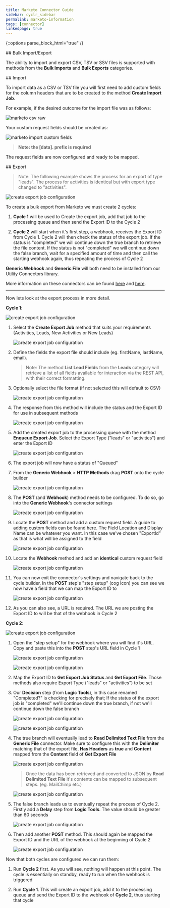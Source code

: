 ```yaml
---
title: Marketo Connector Guide
sidebar: cyclr_sidebar
permalink: marketo-information
tags: [connector]
linkedpage: true
---
```

{::options parse_block_html="true" /}

<section class="card">
## Bulk Import/Export

The ability to import and export CSV, TSV or SSV files is supported with methods from the **Bulk Imports** and **Bulk Exports** categories.

</section>
<section class="card">
## Import

To import data as a CSV or TSV file you will first need to add custom fields for the column headers that are to be created to the method **Create Import Job**.

For example, if the desired outcome for the import file was as follows:

![marketo csv raw](./images/marketo_import_3.png)

Your custom request fields should be created as:

![marketo import custom fields](./images/marketo_import_custom_fields.png)

> **Note: the [data]. prefix is required**

The request fields are now configured and ready to be mapped.

</section>
<section class="card">
## Export

> Note: The following example shows the process for an export of type "leads". The process for activities is identical but with export type changed to "activities".

![create export job configuration](./images/marketo_export_19.png)

To create a bulk export from Marketo we must create 2 cycles:

1. **Cycle 1** will be used to Create the export job, add that job to the processing queue and then send the Export ID to the Cycle 2

2. **Cycle 2** will start when it's first step, a webhook, receives the Export ID from Cycle 1. Cycle 2 will then check the status of the export job. If the status is "completed" we will continue down the true branch to retrieve the file content. If the status is not "completed" we will continue down the false branch, wait for a specified amount of time and then call the starting webhook again, thus repeating the process of Cycle 2

**Generic Webhook** and **Generic File** will both need to be installed from our Utility Connectors library.

More information on these connectors can be found [here](https://docs.cyclr.com/generic-webhook) and [here](https://docs.cyclr.com/generic-file).

---

Now lets look at the export process in more detail.

**Cycle 1**:

![create export job configuration](./images/marketo_export_11.png)

1. Select the **Create Export Job** method that suits your requirements (Activities, Leads, New Activities or New Leads)

   ![create export job configuration](./images/marketo_export_1.png)

2. Define the fields the export file should include (eg. firstName, lastName, email).

   > Note: The method **List Lead Fields** from the **Leads** category will retrieve a list of all fields available for interaction via the REST API, with their correct formatting.

3. Optionally select the file format (if not selected this will default to CSV)

   ![create export job configuration](./images/marketo_export_2.png)

4. The response from this method will include the status and the Export ID for use in subsequent methods

   ![create export job configuration](./images/marketo_export_6.png)

5. Add the created export job to the processing queue with the method **Enqueue Export Job**. Select the Export Type ("leads" or "activities") and enter the Export ID

   ![create export job configuration](./images/marketo_export_4.png)

6. The export job will now have a status of "Queued"

7. From the **Generic Webhook** > **HTTP Methods** drag **POST** onto the cycle builder

   ![create export job configuration](./images/marketo_export_9.png)

8. The **POST** (and **Webhook**) method needs to be configured. To do so, go into the **Generic Webhook**'s connector settings

   ![create export job configuration](./images/marketo_export_10.png)

9. Locate the **POST** method and add a custom request field. A guide to adding custom fields can be found [here](https://docs.cyclr.com/adding-custom-fields). The Field Location and Display Name can be whatever you want. In this case we've chosen "ExportId" as that is what will be assigned to the field

   ![create export job configuration](./images/marketo_export_13.png)

10. Locate the **Webhook** method and add an **identical** custom request field

    ![create export job configuration](./images/marketo_export_17.png)

11. You can now exit the connector's settings and navigate back to the cycle builder. In the **POST** step's "step setup" (cog icon) you can see we now have a field that we can map the Export ID to

    ![create export job configuration](./images/marketo_export_14.png)

12. As you can also see, a URL is required. The URL we are posting the Export ID to will be that of the webhook in Cycle 2

**Cycle 2**:

![create export job configuration](./images/marketo_export_12.png)

1. Open the "step setup" for the webhook where you will find it's URL. Copy and paste this into the **POST** step's URL field in Cycle 1

   ![create export job configuration](./images/marketo_export_15.png)

   ![create export job configuration](./images/marketo_export_16.png)

2. Map the Export ID to **Get Export Job Status** and **Get Export File**. Those methods also require Export Type ("leads" or "activities") to be set

3. Our **Decision** step (from **Logic Tools**), in this case renamed "Completed?" is checking for precisely that; If the status of the export job is "completed" we'll continue down the true branch, if not we'll continue down the false branch

   ![create export job configuration](./images/marketo_export_21.png)

   ![create export job configuration](./images/marketo_export_18.png)

4. The true branch will eventually lead to **Read Delimited Text File** from the **Generic File** connector. Make sure to configure this with the **Delimiter** matching that of the export file, **Has Headers** as **true** and **Content** mapped from the **Content** field of **Get Export File**

   ![create export job configuration](./images/marketo_export_20.png)

   > Once the data has been retrieved and converted to JSON by **Read Delimited Text File** it's contents can be mapped to subsequent steps. (eg. MailChimp etc.)

   ![create export job configuration](./images/marketo_export_24.png)

5. The false branch leads us to eventually repeat the process of Cycle 2. Firstly add a **Delay** step from **Logic Tools**. The value should be greater than 60 seconds

   ![create export job configuration](./images/marketo_export_22.png)

6. Then add another **POST** method. This should again be mapped the Export ID and the URL of the webhook at the beginning of Cycle 2

   ![create export job configuration](./images/marketo_export_23.png)

Now that both cycles are configured we can run them:

1. Run **Cycle 2** first. As you will see, nothing will happen at this point. The cycle is essentially on standby, ready to run when the webhook is triggered

2. Run **Cycle 1**. This will create an export job, add it to the processing queue and send the Export ID to the webhook of **Cycle 2**, thus starting that cycle

</section>
